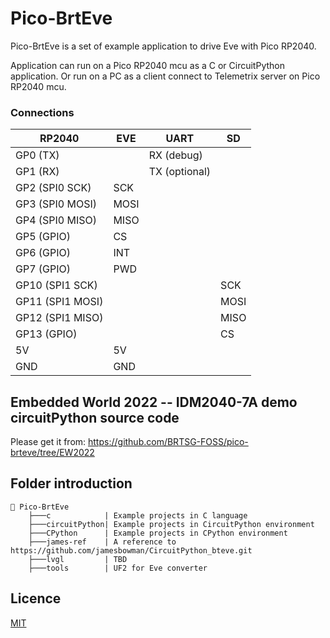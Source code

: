 # Pico-BrtEve

Pico-BrtEve is a set of example application to drive Eve with Pico RP2040.

Application can run on a Pico RP2040 mcu as a C or CircuitPython application.
Or run on a PC as a client connect to Telemetrix server on Pico RP2040 mcu.

### Connections

| RP2040 | EVE | UART | SD |
| --- | --- | --- | --- |
| GP0 (TX) | | RX (debug) | |
| GP1 (RX) | | TX (optional) | |
| GP2 (SPI0 SCK) | SCK | | |
| GP3 (SPI0 MOSI) | MOSI | | |
| GP4 (SPI0 MISO) | MISO | | |
| GP5 (GPIO) | CS | | |
| GP6 (GPIO) | INT | | |
| GP7 (GPIO) | PWD | | |
| GP10 (SPI1 SCK) | | |SCK|
| GP11 (SPI1 MOSI) | | |MOSI|
| GP12 (SPI1 MISO) | | |MISO|
| GP13 (GPIO) | | |CS|
| 5V | 5V | | |
| GND | GND | | |

## Embedded World 2022 -- IDM2040-7A demo circuitPython source code 

Please get it from:  https://github.com/BRTSG-FOSS/pico-brteve/tree/EW2022

## Folder introduction

```
📂 Pico-BrtEve
    ├───c            | Example projects in C language
    ├───circuitPython| Example projects in CircuitPython environment
    ├───CPython      | Example projects in CPython environment     
    ├───james-ref    | A reference to https://github.com/jamesbowman/CircuitPython_bteve.git
    ├───lvgl         | TBD
    ├───tools        | UF2 for Eve converter
```
## Licence
[MIT](LICENSE)
